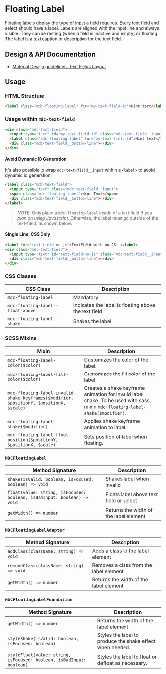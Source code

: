 <!--docs:
title: "Floating Label"
layout: detail
section: components
excerpt: "The label is a text caption or description for the text field or select."
path: /catalog/input-controls/floating-label/
-->

# Floating Label

Floating labels display the type of input a field requires. Every text field and select should have a label. Labels are aligned with the input line and always visible. They can be resting (when a field is inactive and empty) or floating. The label is a text caption or description for the text field.

## Design & API Documentation

<ul class="icon-list">
  <li class="icon-list-item icon-list-item--spec">
    <a href="https://material.io/guidelines/components/text-fields.html#text-fields-layout">Material Design guidelines: Text Fields Layout</a>
  </li>
</ul>

## Usage

### HTML Structure

```html
<label class="mdc-floating-label" for="my-text-field-id">Hint text</label>
```

### Usage within `mdc-text-field`

```html
<div class="mdc-text-field">
  <input type="text" id="my-text-field-id" class="mdc-text-field__input">
  <label class="mdc-floating-label" for="my-text-field-id">Hint text</label>
  <div class="mdc-text-field__bottom-line"></div>
</div>
```

<!-- TODO(mattgoo): add ### Usage within `mdc-select` once select uses mdc-floating-label -->

#### Avoid Dynamic ID Generation

It's also possible to wrap `mdc-text-field__input` within a `<label>` to avoid dynamic id generation:

```html
<label class="mdc-text-field">
  <input type="text" class="mdc-text-field__input">
  <span class="mdc-floating-label">Hint Text</span>
  <div class="mdc-text-field__bottom-line"></div>
</label>
```

> _NOTE_: Only place a `mdc-floating-label` inside of a text field _if you plan on using
> Javascript_. Otherwise, the label must go outside of the text-field, as shown below.

#### Single Line, CSS Only

```html
<label for="text-field-no-js">TextField with no JS: </label>
<div class="mdc-text-field">
  <input type="text" id="text-field-no-js" class="mdc-text-field__input" placeholder="Hint text">
  <div class="mdc-text-field__bottom-line"></div>
</div>
```

### CSS Classes

CSS Class | Description
--- | ---
`mdc-floating-label` | Mandatory
`mdc-floating-label--float-above` | Indicates the label is floating above the text field
`mdc-floating-label--shake` | Shakes the label

### SCSS Mixins

Mixin | Description
--- | ---
`mdc-floating-label-color($color)` | Customizes the color of the label.
`mdc-floating-label-fill-color($color)` | Customizes the fill color of the label.
`mdc-floating-label-invalid-shake-keyframes($modifier, $positionY, $positionX, $scale)` | Creates a shake keyframe animation for invalid label shake. To be used with sass mixin `mdc-floating-label-shake($modifier)`.
`mdc-floating-label-shake($modifier)` | Applies shake keyframe animation to label.
`mdc-floating-label-float-position($positionY, $positionX, $scale)` | Sets position of label when floating.

### `MDCFloatingLabel`

Method Signature | Description
--- | ---
`shake(isValid: boolean, isFocused: boolean) => void` | Shakes label when invalid
`float(value: string, isFocused: boolean, isBadInput: boolean) => void` | Floats label above text field or select
`getWidth() => number` | Returns the width of the label element


### `MDCFloatingLabelAdapter`

Method Signature | Description
--- | ---
`addClass(className: string) => void` | Adds a class to the label element
`removeClass(className: string) => void` | Removes a class from the label element
`getWidth() => number` | Returns the width of the label element

### `MDCFloatingLabelFoundation`

Method Signature | Description
--- | ---
`getWidth() => number` | Returns the width of the label element
`styleShake(isValid: boolean, isFocused: boolean)` | Styles the label to produce the shake effect when needed.
`styleFloat(value: string, isFocused: boolean, isBadInput: boolean)` | Styles the label to float or defloat as necessary.
